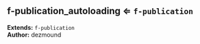 <a name="module_f-publication_autoloading"></a>

## f-publication_autoloading ⇐ <code>f-publication</code>
**Extends:** <code>f-publication</code>  
**Author:** dezmound  
